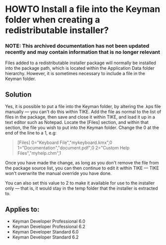 # HOWTO Install a file into the Keyman folder when creating a redistributable installer?

### **NOTE**: This archived documentation has not been updated recently and may contain information that is no longer relevant

Files added to a redistributable installer package will normally be installed into the package path,
which is located within the Application Data folder hierarchy.  However, it is sometimes necessary to
include a file in the Keyman folder.

## Solution

Yes, it is possible to put a file into the Keyman folder, by altering the .kps file manually &mdash; you can't 
do this within TIKE.  Add the file as normal to the list of files in the package, then save and close it 
within TIKE, and load it up in a text editor such as Notepad.  Locate the [Files] section, and within that
section, the file you wish to put into the Keyman folder.  Change the 0 at the end of the line to a 1, e.g:

> [Files]
    0="Keyboard File","mykeyboard.kmx",0
    1="Documentation","document.pdf",0
    2="Custom Help Files","myhelp.chm",1

Once you have made the change, as long as you don't remove the file from the package source list, you can
then continue to edit it within TIKE &mdash; TIKE won't overwrite the manual override you have done.

You can also set this value to 2 to make it available for use to the installer only &mdash; that is, it
would stay in the temp folder that the installer is extracted to.

## Applies to:
* Keyman Developer Professional 6.0
* Keyman Developer Professional 6.2
* Keyman Developer Standard  6.0
* Keyman Developer Standard 6.2